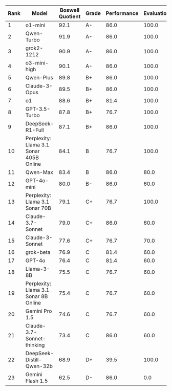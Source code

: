 | Rank | Model | Boswell Quotient | Grade | Performance | Evaluation | Efficiency |
|------|-------|-----------------|-------|------------|------------|------------|
| 1 | o1-mini | 92.1 | A- | 86.0 | 100.0 | 95.3 |
| 2 | Qwen-Turbo | 91.9 | A- | 86.0 | 100.0 | 94.3 |
| 3 | grok2-1212 | 90.9 | A- | 86.0 | 100.0 | 89.5 |
| 4 | o3-mini-high | 90.1 | A- | 86.0 | 100.0 | 85.6 |
| 5 | Qwen-Plus | 89.8 | B+ | 86.0 | 100.0 | 84.0 |
| 6 | Claude-3-Opus | 89.5 | B+ | 86.0 | 100.0 | 82.2 |
| 7 | o1 | 88.6 | B+ | 81.4 | 100.0 | 89.6 |
| 8 | GPT-3.5-Turbo | 87.8 | B+ | 76.7 | 100.0 | 96.9 |
| 9 | DeepSeek-R1-Full | 87.1 | B+ | 86.0 | 100.0 | 70.2 |
| 10 | Perplexity: Llama 3.1 Sonar 405B Online | 84.1 | B | 76.7 | 100.0 | 78.6 |
| 11 | Qwen-Max | 83.4 | B | 86.0 | 80.0 | 81.7 |
| 12 | GPT-4o-mini | 80.0 | B- | 86.0 | 60.0 | 95.1 |
| 13 | Perplexity: Llama 3.1 Sonar 70B | 79.1 | C+ | 76.7 | 100.0 | 53.7 |
| 14 | Claude-3.7-Sonnet | 79.0 | C+ | 86.0 | 60.0 | 89.6 |
| 15 | Claude-3-Sonnet | 77.6 | C+ | 76.7 | 70.0 | 91.2 |
| 16 | grok-beta | 76.9 | C | 81.4 | 60.0 | 91.2 |
| 17 | GPT-4o | 76.4 | C | 81.4 | 60.0 | 88.6 |
| 18 | Llama-3-8B | 75.5 | C | 76.7 | 60.0 | 95.5 |
| 19 | Perplexity: Llama 3.1 Sonar 8B Online | 75.4 | C | 76.7 | 60.0 | 95.2 |
| 20 | Gemini Pro 1.5 | 74.6 | C | 76.7 | 60.0 | 91.3 |
| 21 | Claude-3.7-Sonnet-thinking | 73.4 | C | 86.0 | 60.0 | 61.8 |
| 22 | DeepSeek-Distill-Qwen-32b | 68.9 | D+ | 39.5 | 100.0 | 95.5 |
| 23 | Gemini Flash 1.5 | 62.5 | D- | 86.0 | 0.0 | 97.5 |